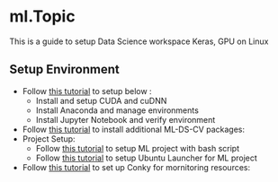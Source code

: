 # ml.Topic
This is a guide to setup Data Science workspace Keras, GPU on Linux

## Setup Environment
+ Follow [this tutorial](https://medium.com/@naomi.fridman/install-conda-tensorflow-gpu-and-keras-on-ubuntu-18-04-1b403e740e25?fbclid=IwAR0PrxFtaYUq90jC2ovG1xuTlckl4TT2HkCpa4WOigO1kXIEZDgQ5wYaM_8) to setup below : 
    + Install and setup CUDA and cuDNN
    + Install Anaconda and manage environments
    + Install Jupyter Notebook and verify environment
+ Follow [this tutorial](python_packages.md) to install additional ML-DS-CV packages:    
+ Project Setup:
    + Follow [this tutorial](#) to setup ML project with bash script
    + Follow [this tutorial](#) to setup Ubuntu Launcher for ML project    
+ Follow [this tutorial](conky_setup.md) to set up Conky for mornitoring resources: 
    
